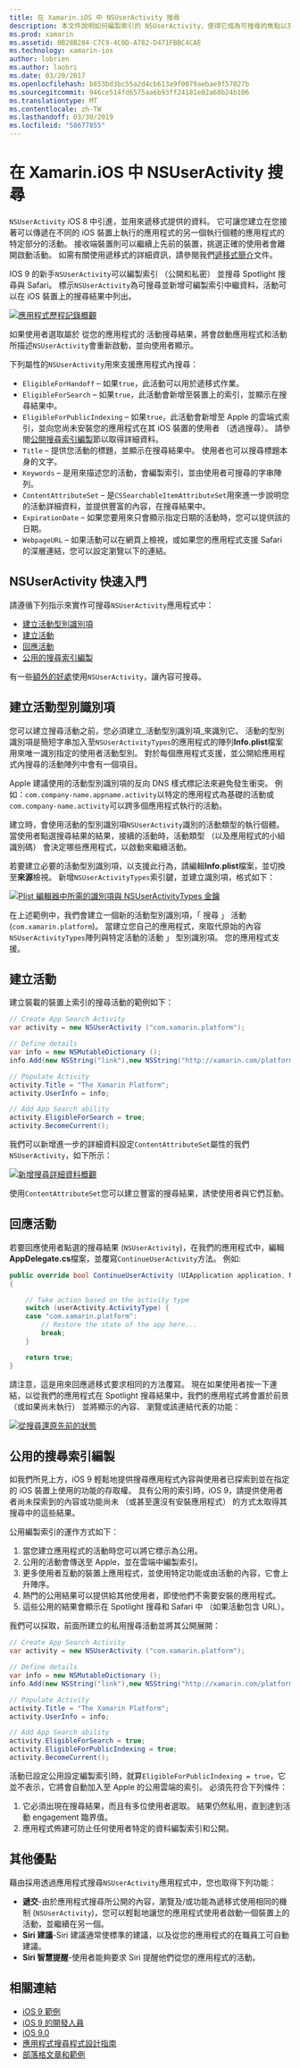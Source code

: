 ```yaml
---
title: 在 Xamarin.iOS 中 NSUserActivity 搜尋
description: 本文件說明如何編製索引的 NSUserActivity，使得它成為可搜尋的焦點以及 Safari。 它討論如何回應的 NSUserActivity 搜尋結果中選取。
ms.prod: xamarin
ms.assetid: 0B28B284-C7C9-4C0D-A782-D471FBBC4CAE
ms.technology: xamarin-ios
author: lobrien
ms.author: laobri
ms.date: 03/20/2017
ms.openlocfilehash: b853bd3bc55a2d4cb613a9f0079aebae9f57027b
ms.sourcegitcommit: 946ce514fd6575aa6b93ff24181e02a60b24b106
ms.translationtype: MT
ms.contentlocale: zh-TW
ms.lasthandoff: 03/30/2019
ms.locfileid: "58677855"
---
```

# <a name="search-with-nsuseractivity-in-xamarinios"></a>在 Xamarin.iOS 中 NSUserActivity 搜尋

`NSUserActivity` iOS 8 中引進，並用來遞移式提供的資料。
它可讓您建立在您接著可以傳遞在不同的 iOS 裝置上執行的應用程式的另一個執行個體的應用程式的特定部分的活動。 接收端裝置則可以繼續上先前的裝置，挑選正確的使用者會離開啟動活動。 如需有關使用遞移式的詳細資訊，請參閱我們[遞移式簡介](~/ios/platform/handoff.md)文件。

IOS 9 的新手`NSUserActivity`可以編製索引 （公開和私密） 並搜尋 Spotlight 搜尋與 Safari。 標示`NSUserActivity`為可搜尋並新增可編製索引中繼資料，活動可以在 iOS 裝置上的搜尋結果中列出。

[![](nsuseractivity-images/apphistory01.png "應用程式歷程記錄概觀")](nsuseractivity-images/apphistory01.png#lightbox)

如果使用者選取屬於 從您的應用程式的 活動搜尋結果，將會啟動應用程式和活動所描述`NSUserActivity`會重新啟動，並向使用者顯示。

下列屬性的`NSUserActivity`用來支援應用程式內搜尋：

 - `EligibleForHandoff` – 如果`true`，此活動可以用於遞移式作業。
 - `EligibleForSearch` – 如果`true`，此活動會新增至裝置上的索引，並顯示在搜尋結果中。
 - `EligibleForPublicIndexing` – 如果`true`，此活動會新增至 Apple 的雲端式索引，並向您尚未安裝您的應用程式在其 iOS 裝置的使用者 （透過搜尋）。 請參閱[公開搜尋索引編製](#public-search-indexing)節以取得詳細資料。
 - `Title` – 提供您活動的標題，並顯示在搜尋結果中。 使用者也可以搜尋標題本身的文字。
 - `Keywords` – 是用來描述您的活動，會編製索引，並由使用者可搜尋的字串陣列。
 - `ContentAttributeSet` – 是`CSSearchableItemAttributeSet`用來進一步說明您的活動詳細資料，並提供豐富的內容，在搜尋結果中。
 - `ExpirationDate` – 如果您要用來只會顯示指定日期的活動時，您可以提供該的日期。
 - `WebpageURL` – 如果活動可以在網頁上檢視，或如果您的應用程式支援 Safari 的深層連結，您可以設定瀏覽以下的連結。

## <a name="nsuseractivity-quickstart"></a>NSUserActivity 快速入門

請遵循下列指示來實作可搜尋`NSUserActivity`應用程式中：

- [建立活動型別識別項](#creatingtypeid)
- [建立活動](#createactivity)
- [回應活動](#respondactivity)
- [公用的搜尋索引編製](#indexing)

有一些[額外的好處](#benefits)使用`NSUserActivity`，讓內容可搜尋。

<a name="creatingtypeid" />

## <a name="creating-activity-type-identifiers"></a>建立活動型別識別項

您可以建立搜尋活動之前，您必須建立_活動型別識別項_來識別它。 活動的型別識別項是簡短字串加入至`NSUserActivityTypes`的應用程式的陣列**Info.plist**檔案用來唯一識別指定的使用者活動型別。 對於每個應用程式支援，並公開給應用程式內搜尋的活動陣列中會有一個項目。 

Apple 建議使用的活動型別識別項的反向 DNS 樣式標記法來避免發生衝突。 例如：`com.company-name.appname.activity`以特定的應用程式為基礎的活動或`com.company-name.activity`可以跨多個應用程式執行的活動。

建立時，會使用活動的型別識別項`NSUserActivity`識別的活動類型的執行個體。 當使用者點選搜尋結果的結果，接續的活動時，活動類型 （以及應用程式的小組識別碼） 會決定哪些應用程式，以啟動來繼續活動。

若要建立必要的活動型別識別項，以支援此行為，請編輯**Info.plist**檔案，並切換至**來源**檢視。 新增`NSUserActivityTypes`索引鍵，並建立識別項，格式如下：

[![](nsuseractivity-images/type01.png "Plist 編輯器中所需的識別項與 NSUserActivityTypes 金鑰")](nsuseractivity-images/type01.png#lightbox)

在上述範例中，我們會建立一個新的活動型別識別項，「 搜尋 」 活動 (`com.xamarin.platform`)。 當建立您自己的應用程式，來取代原始的內容`NSUserActivityTypes`陣列與特定活動的活動 」 型別識別項。 您的應用程式支援。

<a name="createactivity" />

## <a name="creating-an-activity"></a>建立活動

建立裝載的裝置上索引的搜尋活動的範例如下：

```csharp
// Create App Search Activity
var activity = new NSUserActivity ("com.xamarin.platform");

// Define details
var info = new NSMutableDictionary ();
info.Add(new NSString("link"),new NSString("http://xamarin.com/platform"));

// Populate Activity
activity.Title = "The Xamarin Platform";
activity.UserInfo = info;

// Add App Search ability
activity.EligibleForSearch = true;
activity.BecomeCurrent();
```

我們可以新增進一步的詳細資料設定`ContentAttributeSet`屬性的我們`NSUserActivity`，如下所示：

[![](nsuseractivity-images/apphistory02.png "新增搜尋詳細資料概觀")](nsuseractivity-images/apphistory02.png#lightbox)

使用`ContentAttributeSet`您可以建立豐富的搜尋結果，誘使使用者與它們互動。

<a name="respondactivity" />

## <a name="responding-to-an-activity"></a>回應活動

若要回應使用者點選的搜尋結果 (`NSUserActivity`)，在我們的應用程式中，編輯**AppDelegate.cs**檔案，並覆寫`ContinueUserActivity`方法。 例如: 

```csharp
public override bool ContinueUserActivity (UIApplication application, NSUserActivity userActivity, UIApplicationRestorationHandler completionHandler)
{

    // Take action based on the activity type
    switch (userActivity.ActivityType) {
    case "com.xamarin.platform":
        // Restore the state of the app here...
        break;
    }

    return true;
}
```

請注意，這是用來回應遞移式要求相同的方法覆寫。 現在如果使用者按一下連結，以從我們的應用程式在 Spotlight 搜尋結果中，我們的應用程式將會置於前景 （或如果尚未執行） 並將顯示的內容、 瀏覽或該連結代表的功能：

[![](nsuseractivity-images/apphistory03.png "從搜尋還原先前的狀態")](nsuseractivity-images/apphistory03.png#lightbox)

<a name="indexing" />

## <a name="public-search-indexing"></a>公用的搜尋索引編製

如我們所見上方，iOS 9 輕鬆地提供搜尋應用程式內容與使用者已探索到並在指定的 iOS 裝置上使用的功能的存取權。 具有公用的索引時，iOS 9，請提供使用者者尚未探索到的內容或功能尚未 （或甚至還沒有安裝應用程式） 的方式太取得其搜尋中的這些結果。

公用編製索引的運作方式如下：

1. 當您建立應用程式的活動時您可以將它標示為公用。
2. 公用的活動會傳送至 Apple，並在雲端中編製索引。
3. 更多使用者互動的裝置上應用程式，並使用特定功能或由活動的內容，它會上升陣序。
4. 熱門的公用結果可以提供給其他使用者，即使他們不需要安裝的應用程式。
5. 這些公用的結果會顯示在 Spotlight 搜尋和 Safari 中 （如果活動包含 URL）。

我們可以採取，前面所建立的私用搜尋活動並將其公開展開：

```csharp
// Create App Search Activity
var activity = new NSUserActivity ("com.xamarin.platform");

// Define details
var info = new NSMutableDictionary ();
info.Add(new NSString("link"),new NSString("http://xamarin.com/platform"));

// Populate Activity
activity.Title = "The Xamarin Platform";
activity.UserInfo = info;

// Add App Search ability
activity.EligibleForSearch = true;
activity.EligibleForPublicIndexing = true;
activity.BecomeCurrent();
```

活動已設定公用設定編製索引時，就算`EligibleForPublicIndexing = true`，它並不表示，它將會自動加入至 Apple 的公用雲端的索引。 必須先符合下列條件：

1. 它必須出現在搜尋結果，而且有多位使用者選取。 結果仍然私用，直到達到活動 engagement 臨界值。
2. 應用程式佈建可防止任何使用者特定的資料編製索引和公開。

<a name="benefits" />

## <a name="additional-benefits"></a>其他優點

藉由採用透過應用程式搜尋`NSUserActivity`應用程式中，您也取得下列功能：

- **遞交**-由於應用程式搜尋所公開的內容，瀏覽及/或功能為遞移式使用相同的機制 (`NSUserActivity`)，您可以輕鬆地讓您的應用程式使用者啟動一個裝置上的活動，並繼續在另一個。
- **Siri 建議**-Siri 建議通常使標準的建議，以及從您的應用程式的在職員工可自動建議。
- **Siri 智慧提醒**-使用者能夠要求 Siri 提醒他們從您的應用程式的活動。



## <a name="related-links"></a>相關連結

- [iOS 9 範例](https://developer.xamarin.com/samples/ios/iOS9/)
- [iOS 9 的開發人員](https://developer.apple.com/ios/pre-release/)
- [iOS 9.0](https://developer.apple.com/library/prerelease/ios/releasenotes/General/WhatsNewIniOS/Articles/iOS9.html)
- [應用程式搜尋程式設計指南](https://developer.apple.com/library/prerelease/ios/documentation/General/Conceptual/AppSearch/index.html#//apple_ref/doc/uid/TP40016308)
- [部落格文章和範例](https://blog.xamarin.com/improve-discoverability-with-search-in-ios-9/)
